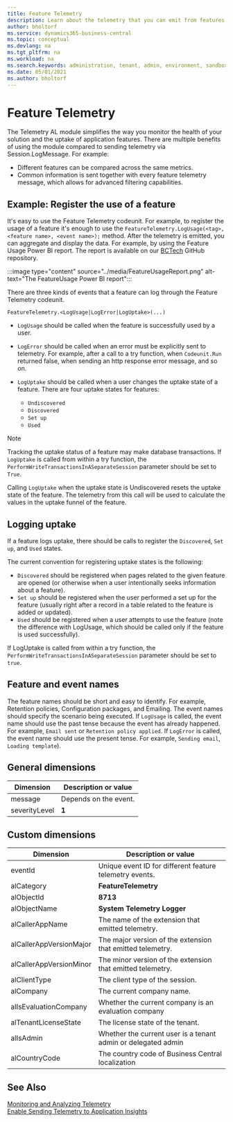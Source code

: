 ```yaml
---
title: Feature Telemetry
description: Learn about the telemetry that you can emit from features in Business Central.  
author: bholtorf
ms.service: dynamics365-business-central
ms.topic: conceptual
ms.devlang: na
ms.tgt_pltfrm: na
ms.workload: na
ms.search.keywords: administration, tenant, admin, environment, sandbox, telemetry, data, sensitive
ms.date: 05/01/2021
ms.author: bholtorf
---
```


# Feature Telemetry
The Telemetry AL module simplifies the way you monitor the health of your solution and the uptake of application features. There are multiple benefits of using the module compared to sending telemetry via Session.LogMessage. For example:

* Different features can be compared across the same metrics.
* Common information is sent together with every feature telemetry message, which allows for advanced filtering capabilities.

## Example: Register the use of a feature
It's easy to use the Feature Telemetry codeunit. For example, to register the usage of a feature it's enough to use the `FeatureTelemetry.LogUsage(<tag>, <feature name>, <event name>);` method. After the telemetry is emitted, you can aggregate and display the data. For example, by using the Feature Usage Power BI report. The report is available on our [BCTech](https://github.com/microsoft/BCTech/blob/master/samples/AppInsights/AL/FeatureTelemetry/Feature%20Usage.pbix) GitHub repository.

:::image type="content" source="../media/FeatureUsageReport.png" alt-text="The FeatureUsage Power BI report":::

There are three kinds of events that a feature can log through the Feature Telemetry codeunit.

`FeatureTelemetry.<LogUsage|LogError|LogUptake>(...)`

* `LogUsage` should be called when the feature is successfully used by a user. 
* `LogError` should be called when an error must be explicitly sent to telemetry. For example, after a call to a try function, when `Codeunit.Run` returned false, when sending an http response error message, and so on.
* `LogUptake` should be called when a user changes the uptake state of a feature. There are four uptake states for features:
    
    * `Undiscovered`
    * `Discovered`
    * `Set up`
    * `Used` 

> [!NOTE]
> Tracking the uptake status of a feature may make database transactions. If `LogUptake` is called from within a try function, the `PerformWriteTransactionsInASeparateSession` parameter should be set to `True`.

Calling `LogUptake` when the uptake state is Undiscovered resets the uptake state of the feature. The telemetry from this call will be used to calculate the values in the uptake funnel of the feature.

## Logging uptake
If a feature logs uptake, there should be calls to register the `Discovered`, `Set up`, and `Used` states.

The current convention for registering uptake states is the following:

* `Discovered` should be registered when pages related to the given feature are opened (or otherwise when a user intentionally seeks information about a feature).
* `Set up` should be registered when the user performed a set up for the feature (usually right after a record in a table related to the feature is added or updated).
* `Used` should be registered when a user attempts to use the feature (note the difference with LogUsage, which should be called only if the feature is used successfully).

If LogUptake is called from within a try function, the `PerformWriteTransactionsInASeparateSession` parameter should be set to `true`.

## Feature and event names
The feature names should be short and easy to identify. For example, Retention policies, Configuration packages, and Emailing.
The event names should specify the scenario being executed. If `LogUsage` is called, the event name should use the past tense because the event has already happened. For example, `Email sent` or `Retention policy applied`. If `LogError` is called, the event name should use the present tense. For example, `Sending email`, `Loading template`).

## General dimensions

|Dimension  | Description or value  |
|---------|---------|
|message     | Depends on the event.        |
|severityLevel     |**1**         |


## Custom dimensions
|Dimension  | Description or value  |
|---------|---------|
|eventId     | Unique event ID for different feature telemetry events.        |
|alCategory     | **FeatureTelemetry**        |
|alObjectId     | **8713**        |
|alObjectName     | **System Telemetry Logger**        |
|alCallerAppName     | The name of the extension that emitted telemetry.      |
|alCallerAppVersionMajor     | The major version of the extension that emitted telemetry. |
|alCallerAppVersionMinor     | The minor version of the extension that emitted telemetry.        |
|alClientType     | The client type of the session.        |
|alCompany     | The current company name.       |
|alIsEvaluationCompany     | Whether the current company is an evaluation company        |
|alTenantLicenseState     | The license state of the tenant.        |
|alIsAdmin     | Whether the current user is a tenant admin or delegated admin        |
|alCountryCode     | The country code of Business Central localization        |

## See Also
[Monitoring and Analyzing Telemetry](telemetry-overview.md)  
[Enable Sending Telemetry to Application Insights](telemetry-enable-application-insights.md) 